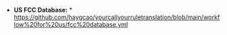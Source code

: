 * **US FCC Database:** * https://github.com/haygcao/yourcallyourruletranslation/blob/main/workflow%20for%20us/fcc%20database.yml
